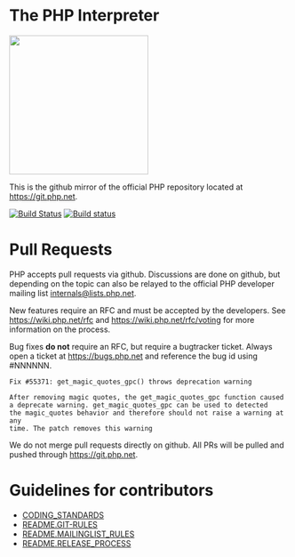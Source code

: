 The PHP Interpreter
===================

<img width="250" src ="https://raw.githubusercontent.com/polarphp/polarphp/master/assets/polarphp.png?sanitize=true"/>

This is the github mirror of the official PHP repository located at
https://git.php.net.

[![Build Status](https://secure.travis-ci.org/php/php-src.svg?branch=master)](http://travis-ci.org/php/php-src)
[![Build status](https://ci.appveyor.com/api/projects/status/meyur6fviaxgdwdy?svg=true)](https://ci.appveyor.com/project/php/php-src)

Pull Requests
=============
PHP accepts pull requests via github. Discussions are done on github, but
depending on the topic can also be relayed to the official PHP developer
mailing list internals@lists.php.net.

New features require an RFC and must be accepted by the developers.
See https://wiki.php.net/rfc and https://wiki.php.net/rfc/voting for more
information on the process.

Bug fixes **do not** require an RFC, but require a bugtracker ticket. Always
open a ticket at https://bugs.php.net and reference the bug id using #NNNNNN.

    Fix #55371: get_magic_quotes_gpc() throws deprecation warning

    After removing magic quotes, the get_magic_quotes_gpc function caused
    a deprecate warning. get_magic_quotes_gpc can be used to detected
    the magic_quotes behavior and therefore should not raise a warning at any
    time. The patch removes this warning

We do not merge pull requests directly on github. All PRs will be
pulled and pushed through https://git.php.net.


Guidelines for contributors
===========================
- [CODING_STANDARDS](/CODING_STANDARDS)
- [README.GIT-RULES](/README.GIT-RULES)
- [README.MAILINGLIST_RULES](/README.MAILINGLIST_RULES)
- [README.RELEASE_PROCESS](/README.RELEASE_PROCESS)


